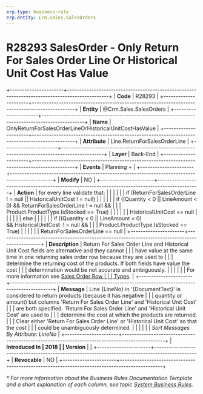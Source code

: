 ```yaml
---
erp.type: business-rule
erp.entity: Crm.Sales.SalesOrders
---
```


# R28293 SalesOrder - Only Return For Sales Order Line Or Historical Unit Cost Has Value
+----------------------+-----------------------------------------------------------------------------------------------+
| **Code**             | R28293                                                                                        |
+----------------------+-----------------------------------------------------------------------------------------------+
| **Entity**           | @Crm.Sales.SalesOrders                                                                        |
+----------------------+-----------------------------------------------------------------------------------------------+
| **Name**             | OnlyReturnForSalesOrderLineOrHistoricalUnitCostHasValue                                       |
+----------------------+-----------------------------------------------------------------------------------------------+
| **Attribute**        | Line.ReturnForSalesOrderLine                                                                  |
+----------------------+-----------------------------------------------------------------------------------------------+
| **Layer**            | Back-End                                                                                      |
+----------------------+-----------------------------------------------------------------------------------------------+
| **Events**           | Planning +                                                                                    |
+----------------------+-----------------------------------------------------------------------------------------------+
| **Modify**           | NO                                                                                            |
+----------------------+-----------------------------------------------------------------------------------------------+
| **Action**           | for every line validate that:                                                                 |
|                      |                                                                                               |
|                      | if (ReturnForSalesOrderLine ! = null \|\| HistoricalUnitCost ! = null)                        |
|                      |                                                                                               |
|                      | if ((Quantity \< 0 \|\| LineAmount \< 0) && ReturnForSalesOrderLine ! = null &&               |
|                      | Product.ProductType.IsStocked == True)                                                        |
|                      |                                                                                               |
|                      | HistoricalUnitCost == null                                                                    |
|                      |                                                                                               |
|                      | else                                                                                          |
|                      |                                                                                               |
|                      | if ((Quantity \< 0 \|\| LineAmount \< 0) && HistoricalUnitCost  ! = null &&                   |
|                      | Product.ProductType.IsStocked == True)                                                        |
|                      |                                                                                               |
|                      | ReturnForSalesOrderLine == null                                                               |
+----------------------+-----------------------------------------------------------------------------------------------+
| **Description**      | Return For Sales Order Line and Historical Unit Cost fields are alternative and they cannot   |
|                      | have value at the same time in one returning sales order row because they are used to         |
|                      | determine the returning cost of the products. If both fields have value the cost              |
|                      | determination would be not accurate and ambiguously.                                          |
|                      |                                                                                               |
|                      | For more information see [Sales Order Row                                                     |
|                      | Types](https://confluence.erp.net/display/techdoc/Sales+Order+Row+Types).                     |
+----------------------+-----------------------------------------------------------------------------------------------+
| **Message**          | Line {LineNo} in \'{DocumentText}\' is considered to return products (because it has negative |
|                      | quantity or amount) but columns \'Return For Sales Order Line\' and \'Historical Unit Cost\'  |
|                      | are both specified. \'Return For Sales Order Line\' and \'Historical Unit Cost\' are used to  |
|                      | determine the cost at which the products are returned.                                        |
|                      | Clear either \'Return For Sales Order Line\' or \'Historical Unit Cost\' so that the cost     |
|                      | could be unambiguously determined.                                                            |
|                      |                                                                                               |
|                      | *Sort Messages By Attribute: LineNo*                                                          |
+----------------------+-----------------------------------------------------------------------------------------------+
| **Introduced In      | 2018                                                                                          |
| Version**            |                                                                                               |
+----------------------+-----------------------------------------------------------------------------------------------+
| **Revocable**        | NO                                                                                            |
+----------------------+-----------------------------------------------------------------------------------------------+

*\* For more information about the Business Rules Documentation Template and a short explanation of each column, see
topic [System Business Rules](../templates/template-description-system-business-rules.md).*
